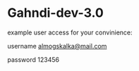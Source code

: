 # Gahndi-dev-3.0
example user access for your convinience:

username 
almogskalka@mail.com

password
123456
